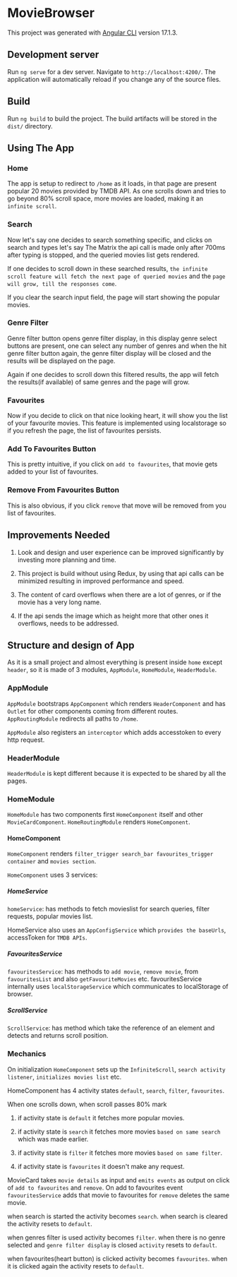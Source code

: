 # MovieBrowser

This project was generated with [Angular CLI](https://github.com/angular/angular-cli) version 17.1.3.

## Development server

Run `ng serve` for a dev server. Navigate to `http://localhost:4200/`. The application will automatically reload if you change any of the source files.

## Build

Run `ng build` to build the project. The build artifacts will be stored in the `dist/` directory.

## Using The App

### Home

The app is setup to redirect to `/home` as it loads, in that page are present popular 20 movies provided by TMDB API.
As one scrolls down and tries to go beyond 80% scroll space, more movies are loaded, making it an `infinite scroll`.

### Search

Now let's say one decides to search something specific, and clicks on search and types let's say The Matrix the api call
is made only after 700ms after typing is stopped, and the queried movies list gets rendered.

If one decides to scroll down in these searched results, `the infinite scroll feature will fetch the next page of queried movies`
and the `page will grow, till the responses come`.

If you clear the search input field, the page will start showing the popular movies.

### Genre Filter

Genre filter button opens genre filter display, in this display genre select buttons are present, one can select any number
of genres and when the hit genre filter button again, the genre filter display will be closed and the results will be displayed on the page.

Again if one decides to scroll down this filtered results, the app will fetch the results(if available) of same genres and the page will grow.

### Favourites

Now if you decide to click on that nice looking heart, it will show you the list of your favourite movies.
This feature is implemented using localstorage so if you refresh the page, the list of favourites persists.

### Add To Favourites Button

This is pretty intuitive, if you click on `add to favourites`, that movie gets added to your list of favourites.

### Remove From Favourites Button

This is also obvious, if you click `remove` that move will be removed from you list of favourites.

## Improvements Needed

1. Look and design and user experience can be improved significantly by investing more planning and time.

2. This project is build without using Redux, by using that api calls can be minimized resulting in improved performance and speed.

3. The content of card overflows when there are a lot of genres, or if the movie has a very long name.

4. If the api sends the image which as height more that other ones it overflows, needs to be addressed.

## Structure and design of App

As it is a small project and almost everything is present inside `home` except `header`, so it is made of 3 modules, `AppModule`, `HomeModule`, `HeaderModule`.

### AppModule

`AppModule` bootstraps `AppComponent` which renders `HeaderComponent` and has `Outlet` for other components coming from different routes. `AppRoutingModule` redirects all paths to `/home`.

`AppModule` also registers an `interceptor` which adds accesstoken to every http request.

### HeaderModule

`HeaderModule` is kept different because it is expected to be shared by all the pages.

### HomeModule

`HomeModule` has two components first `HomeComponent` itself and other `MovieCardComponent`.
`HomeRoutingModule` renders `HomeComponent`.

#### HomeComponent

`HomeComponent` renders `filter_trigger search_bar favourites_trigger container` and `movies section`.

`HomeComponent` uses 3 services:

##### HomeService

`homeService`: has methods to fetch movieslist for search queries, filter requests, popular movies list.

HomeService also uses an `AppConfigService` which `provides the baseUrls`, accessToken for `TMDB APIs`.

##### FavouritesService

`favouritesService`: has methods to `add movie`, `remove movie`, from `favouritesList` and also `getFavouriteMovies` etc.
favouritesService internally uses `localStorageService` which communicates to localStorage of browser.

##### ScrollService

`ScrollService`: has method which take the reference of an element and detects and returns scroll position.

### Mechanics

On initialization `HomeComponent` sets up the `InfiniteScroll`, `search activity listener`, `initializes movies list` etc.

HomeComponent has 4 activity states `default`, `search`, `filter`, `favourites`.

When one scrolls down, when scroll passes 80% mark

1. if activity state is `default` it fetches more popular movies.

2. if activity state is `search` it fetches more movies `based on same search` which was made earlier.

3. if activity state is `filter` it fetches more movies `based on same filter`.

4. if activity state is `favourites` it doesn't make any request.

MovieCard takes `movie details` as input and `emits events` as output on click of `add to favourites` and `remove`. On add to favourites event `favouritesService` adds that movie to favourites for `remove` deletes the same movie.

when search is started the activity becomes `search`.
when search is cleared the activity resets to `default`.

when genres filter is used activity becomes `filter`.
when there is no genre selected and `genre filter display` is closed `activity` resets to `default`.

when favourites(heart button) is clicked activity becomes `favourites`.
when it is clicked again the activity resets to `default`.
